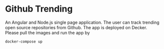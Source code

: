 # Github Trending

An Angular and Node.js single page application. The user can track trending open source repositories from Github. The app is deployed on Decker. Please pull the images and run the app by

    docker-compose up
